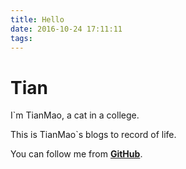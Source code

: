 ```yaml
---
title: Hello
date: 2016-10-24 17:11:11
tags:
---
```


# Tian
I`m TianMao, a cat in a college.

This is TianMao`s blogs to record of life.

You can follow me from [**GitHub**](https://github.com/zthxxx).